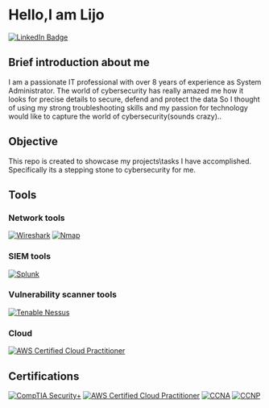 # Hello,I am Lijo
[![LinkedIn Badge](https://img.shields.io/badge/LinkedIn-Profile-blue?logo=linkedin&style=flat-square)](https://www.linkedin.com/in/lijo-george-62b0b18a/)

## Brief introduction about me

 I am a passionate IT professional with over 8 years of experience as System Administrator. The world of cybersecurity has really amazed me how it looks for precise details to secure, defend and protect the data So I thought of using my strong troubleshooting skills and my passion for technology would like to capture the world of cybersecurity(sounds crazy)..

## Objective
This repo is created to showcase my projects\tasks I have accomplished. Specifically its a stepping stone to cybersecurity for me.

## Tools

### Network tools
[![Wireshark](https://img.shields.io/badge/Wireshark-Protocol%20Analyzer-blue?logo=wireshark&style=flat-square)](https://www.wireshark.org/)
[![Nmap](https://img.shields.io/badge/Nmap-Network%20Scanner-blue?logo=nmap&style=flat-square)](https://nmap.org/)

### SIEM tools
[![Splunk](https://img.shields.io/badge/Splunk-green?logo=splunk&style=flat-square)](https://www.splunk.com/)

### Vulnerability scanner tools
[![Tenable Nessus](https://img.shields.io/badge/Tenable%20Nessus-Vulnerability%20Scanner-darkblue?logo=tenable&style=flat-square)](https://www.tenable.com/products/nessus)

### Cloud
[![AWS Certified Cloud Practitioner](https://img.shields.io/badge/AWS-Cloud%20Practitioner-orange?logo=amazonaws&style=flat-square)](https://aws.amazon.com/certification/certified-cloud-practitioner/)


## Certifications

[![CompTIA Security+](https://img.shields.io/badge/CompTIA-Security%2B-red?logo=comptia&style=flat-square)](https://www.comptia.org/certifications/security)
[![AWS Certified Cloud Practitioner](https://img.shields.io/badge/AWS%20Certified-Cloud%20Practitioner-orange?logo=amazonaws&style=flat-square)](https://aws.amazon.com/certification/certified-cloud-practitioner/)
[![CCNA](https://img.shields.io/badge/CCNA-Certified-008080?logo=cisco&style=flat-square)](Certification_URL)
[![CCNP](https://img.shields.io/badge/CCNP-Certified-008080?logo=cisco&style=flat-square)](Certification_URL)












